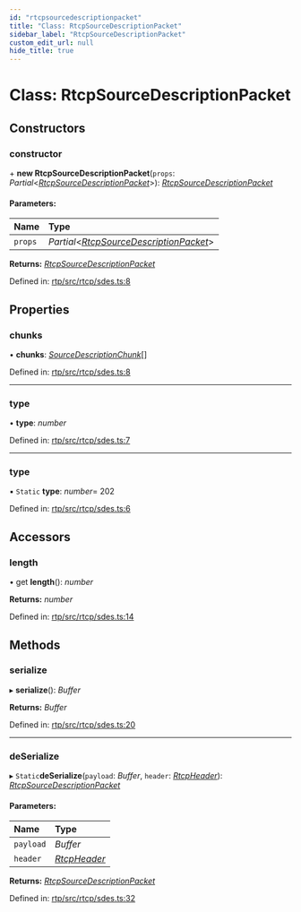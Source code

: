 ```yaml
---
id: "rtcpsourcedescriptionpacket"
title: "Class: RtcpSourceDescriptionPacket"
sidebar_label: "RtcpSourceDescriptionPacket"
custom_edit_url: null
hide_title: true
---
```


# Class: RtcpSourceDescriptionPacket

## Constructors

### constructor

\+ **new RtcpSourceDescriptionPacket**(`props`: *Partial*<[*RtcpSourceDescriptionPacket*](rtcpsourcedescriptionpacket.md)\>): [*RtcpSourceDescriptionPacket*](rtcpsourcedescriptionpacket.md)

#### Parameters:

Name | Type |
:------ | :------ |
`props` | *Partial*<[*RtcpSourceDescriptionPacket*](rtcpsourcedescriptionpacket.md)\> |

**Returns:** [*RtcpSourceDescriptionPacket*](rtcpsourcedescriptionpacket.md)

Defined in: [rtp/src/rtcp/sdes.ts:8](https://github.com/shinyoshiaki/werift-webrtc/blob/ea933e6/packages/rtp/src/rtcp/sdes.ts#L8)

## Properties

### chunks

• **chunks**: [*SourceDescriptionChunk*](sourcedescriptionchunk.md)[]

Defined in: [rtp/src/rtcp/sdes.ts:8](https://github.com/shinyoshiaki/werift-webrtc/blob/ea933e6/packages/rtp/src/rtcp/sdes.ts#L8)

___

### type

• **type**: *number*

Defined in: [rtp/src/rtcp/sdes.ts:7](https://github.com/shinyoshiaki/werift-webrtc/blob/ea933e6/packages/rtp/src/rtcp/sdes.ts#L7)

___

### type

▪ `Static` **type**: *number*= 202

Defined in: [rtp/src/rtcp/sdes.ts:6](https://github.com/shinyoshiaki/werift-webrtc/blob/ea933e6/packages/rtp/src/rtcp/sdes.ts#L6)

## Accessors

### length

• get **length**(): *number*

**Returns:** *number*

Defined in: [rtp/src/rtcp/sdes.ts:14](https://github.com/shinyoshiaki/werift-webrtc/blob/ea933e6/packages/rtp/src/rtcp/sdes.ts#L14)

## Methods

### serialize

▸ **serialize**(): *Buffer*

**Returns:** *Buffer*

Defined in: [rtp/src/rtcp/sdes.ts:20](https://github.com/shinyoshiaki/werift-webrtc/blob/ea933e6/packages/rtp/src/rtcp/sdes.ts#L20)

___

### deSerialize

▸ `Static`**deSerialize**(`payload`: *Buffer*, `header`: [*RtcpHeader*](rtcpheader.md)): [*RtcpSourceDescriptionPacket*](rtcpsourcedescriptionpacket.md)

#### Parameters:

Name | Type |
:------ | :------ |
`payload` | *Buffer* |
`header` | [*RtcpHeader*](rtcpheader.md) |

**Returns:** [*RtcpSourceDescriptionPacket*](rtcpsourcedescriptionpacket.md)

Defined in: [rtp/src/rtcp/sdes.ts:32](https://github.com/shinyoshiaki/werift-webrtc/blob/ea933e6/packages/rtp/src/rtcp/sdes.ts#L32)
